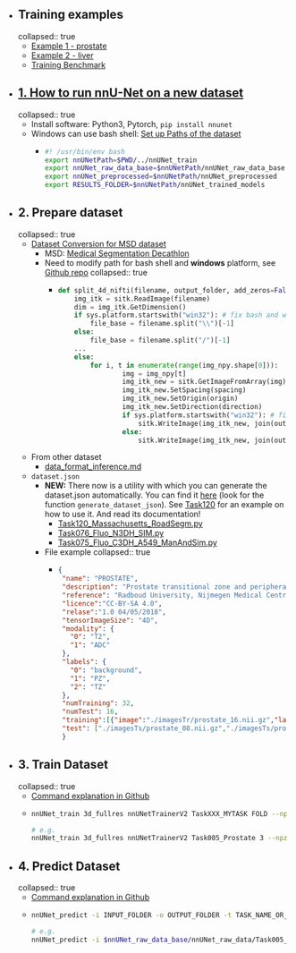 - ## Training examples
  collapsed:: true
	- [Example 1 - prostate](https://github.com/MIC-DKFZ/nnUNet/blob/master/documentation/inference_example_Prostate.md)
	- [Example 2 - liver](https://github.com/MIC-DKFZ/nnUNet/blob/master/documentation/training_example_Hippocampus.md)
	- [Training Benchmark](https://github.com/MIC-DKFZ/nnUNet/blob/master/documentation/expected_epoch_times.md)
- ## [1. How to run nnU-Net on a new dataset](https://github.com/MIC-DKFZ/nnUNet#how-to-run-nnu-net-on-a-new-dataset)
  collapsed:: true
	- Install software: Python3, Pytorch, `pip install nnunet`
	- Windows can use bash shell: [Set up Paths of the dataset](https://github.com/MIC-DKFZ/nnUNet/blob/master/documentation/setting_up_paths.md)
		- ```bash
		  #! /usr/bin/env bash
		  export nnUNetPath=$PWD/../nnUNet_train
		  export nnUNet_raw_data_base=$nnUNetPath/nnUNet_raw_data_base
		  export nnUNet_preprocessed=$nnUNetPath/nnUNet_preprocessed
		  export RESULTS_FOLDER=$nnUNetPath/nnUNet_trained_models
		  ```
- ## 2. Prepare dataset
  collapsed:: true
	- [Dataset Conversion for MSD dataset](https://github.com/MIC-DKFZ/nnUNet/blob/master/documentation/dataset_conversion.md)
		- MSD: [Medical Segmentation Decathlon](http://medicaldecathlon.com/)
		- Need to modify path for bash shell and **windows** platform, see [Github repo](https://github.com/Kexin-Wei/nnUNet)
		  collapsed:: true
			- ```python
			  def split_4d_nifti(filename, output_folder, add_zeros=False):
			      img_itk = sitk.ReadImage(filename)
			      dim = img_itk.GetDimension()
			      if sys.platform.startswith("win32"): # fix bash and windows path issue. replace / to \\
			          file_base = filename.split("\\")[-1]
			      else:
			          file_base = filename.split("/")[-1] 
			      ...
			      else:
			          for i, t in enumerate(range(img_npy.shape[0])):
			                  img = img_npy[t]
			                  img_itk_new = sitk.GetImageFromArray(img)
			                  img_itk_new.SetSpacing(spacing)
			                  img_itk_new.SetOrigin(origin)
			                  img_itk_new.SetDirection(direction)
			                  if sys.platform.startswith("win32"): # fix bash and windows path issue. replace / to \\
			                      sitk.WriteImage(img_itk_new, join(output_folder, file_base[:-7] + "_%04.0d.nii.gz" % i).replace("/","\\")) 
			                  else:
			                      sitk.WriteImage(img_itk_new, join(output_folder, file_base[:-7] + "_%04.0d.nii.gz" % i))             
			  ```
	- From other dataset
		- [data_format_inference.md](https://github.com/MIC-DKFZ/nnUNet/blob/master/documentation/data_format_inference.md)
	- `dataset.json`
		- **NEW:** There now is a utility with which you can generate the dataset.json automatically. You can find it [here](https://github.com/MIC-DKFZ/nnUNet/blob/master/nnunet/dataset_conversion/utils.py) (look for the function `generate_dataset_json`). See [Task120](https://github.com/MIC-DKFZ/nnUNet/blob/master/nnunet/dataset_conversion/Task120_Massachusetts_RoadSegm.py) for an example on how to use it. And read its documentation!
			- [Task120_Massachusetts_RoadSegm.py](https://github.com/MIC-DKFZ/nnUNet/blob/master/nnunet/dataset_conversion/Task120_Massachusetts_RoadSegm.py)
			- [Task076_Fluo_N3DH_SIM.py](https://github.com/MIC-DKFZ/nnUNet/blob/master/nnunet/dataset_conversion/Task076_Fluo_N3DH_SIM.py)
			- [Task075_Fluo_C3DH_A549_ManAndSim.py](https://github.com/MIC-DKFZ/nnUNet/blob/master/nnunet/dataset_conversion/Task075_Fluo_C3DH_A549_ManAndSim.py)
		- File example
		  collapsed:: true
			- ```json
			  { 
			   "name": "PROSTATE", 
			   "description": "Prostate transitional zone and peripheral zone segmentation",
			   "reference": "Radboud University, Nijmegen Medical Centre",
			   "licence":"CC-BY-SA 4.0",
			   "relase":"1.0 04/05/2018",
			   "tensorImageSize": "4D",
			   "modality": { 
			     "0": "T2", 
			     "1": "ADC"
			   }, 
			   "labels": { 
			     "0": "background", 
			     "1": "PZ", 
			     "2": "TZ"
			   }, 
			   "numTraining": 32, 
			   "numTest": 16,
			   "training":[{"image":"./imagesTr/prostate_16.nii.gz","label":"./labelsTr/prostate_16.nii.gz"},{"image":"./imagesTr/prostate_04.nii.gz","label":"./labelsTr/prostate_04.nii.gz"},...], 
			   "test": ["./imagesTs/prostate_08.nii.gz","./imagesTs/prostate_22.nii.gz","./imagesTs/prostate_30.nii.gz",...]
			   }
			  ```
- ## 3. Train Dataset
  collapsed:: true
	- [Command explanation in Github](https://github.com/MIC-DKFZ/nnUNet#model-training)
	- ```bash
	  nnUNet_train 3d_fullres nnUNetTrainerV2 TaskXXX_MYTASK FOLD --npz
	  
	  # e.g.
	  nnUNet_train 3d_fullres nnUNetTrainerV2 Task005_Prostate 3 --npz
	  
	  ```
- ## 4. Predict Dataset
  collapsed:: true
	- [Command explanation in Github](https://github.com/MIC-DKFZ/nnUNet#run-inference)
	- ```bash
	  nnUNet_predict -i INPUT_FOLDER -o OUTPUT_FOLDER -t TASK_NAME_OR_ID -m CONFIGURATION --save_npz
	  
	  # e.g.
	  nnUNet_predict -i $nnUNet_raw_data_base/nnUNet_raw_data/Task005_Prostate/imagesTs/ -o OUTPUT_DIRECTORY -t 5 -m 3d_fullres
	  ```